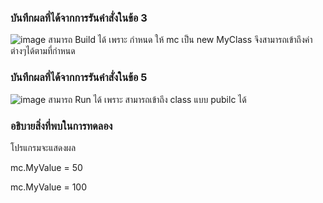 ### บันทึกผลที่ได้จากการรันคำสั่งในข้อ 3
![image](https://github.com/VisawaPRO/03376836-OOP-2566-Lab-07/assets/144195555/fc373a7e-1a18-4ca3-a8c6-bb2236cfbc3a)
สามารถ Build ได้ เพราะ กำหนด ให้ mc เป็น new MyClass จึงสามารถเข้าถึงค่าต่างๆได้ตามที่กำหนด
### บันทึกผลที่ได้จากการรันคำสั่งในข้อ 5
![image](https://github.com/VisawaPRO/03376836-OOP-2566-Lab-07/assets/144195555/ead0c3b5-abda-42de-a388-c917be903cd2)
สามารถ Run ได้ เพราะ สามารถเข้าถึง class แบบ pubilc ได้
### อธิบายสิ่งที่พบในการทดลอง
โปรแกรมจะแสดงผล

mc.MyValue = 50

mc.MyValue = 100







